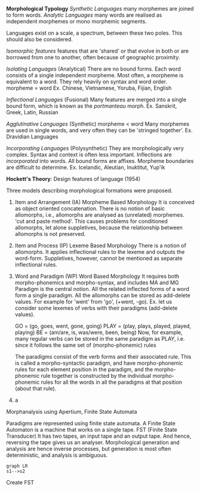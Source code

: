 
**Morphological Typology**
*Synthetic Languages*
many morphemes are joined to form words.
*Analytic Languages*
many words are realised as independent morphemes or mono morphemic segments.

Languages exist on a scale, a spectrum, between these two poles. This should also be considered.

*Isomorphic features*
features that are 'shared' or that evolve in both or are borrowed from one to another, often because of geographic proximity.

*Isolating Languages* (Analytical)
There are no bound forms. Each word consists of a single independent morpheme. Most often, a morpheme is equivalent to a word. They rely heavily on syntax and word order.
morpheme = word
Ex. Chinese, Vietnamese, Yoruba, Fijian, English

*Inflectional Languages* (Fusional)
Many features are merged into a single bound form, which is known as the *portmanteau* morph.
Ex. Sanskrit, Greek, Latin, Russian


*Agglutinative Languages* (Synthetic)
morpheme < word
Many morphemes are used in single words, and very often they can be 'stringed together'.
Ex. Dravidian Languages


*Incorporating Languages* (Polysynthetic)
They are morphologically very complex. Syntax and context is often less important.  Inflections are *incorporated* into words. All bound forms are affixes. Morpheme boundaries are difficult to determine.
Ex. Icelandic, Aleutian, Inuktitut, Yup'ik

**Hockett's Theory**: Design features of language (1954)

Three models describing morphological formations were proposed.
1. Item and Arrangement (IA)
	Morpheme Based Morphology
	It is conceived as object oriented concatenation. There is no notion of basic allomorphs, i.e., allomorphs are analysed as (unrelated) morphemes. 'cut and paste method'.
	This causes problems for conditioned allomorphs, let alone suppletives, because the relationship between allomorphs is not preserved.
	
2. Item and Process (IP)
	Lexeme Based Morphology
	There is a notion of allomorphs. It applies inflectional rules to the lexeme and outputs the word-form.
	Suppletives, however, cannot be mentioned as separate inflectional rules.
	
3. Word and Paradigm (WP)
	Word Based Morphology
	It requires both morpho-phonemics  and morpho-syntax, and includes MA and MG
	Paradigm is the central notion. All the related inflected forms of a word form a single paradigm. All the allomorphs can be stored as add-delete values. For example for 'went' from 'go', (+went, -go).
	Ex. let us consider some lexemes of verbs with their paradigms (add-delete values). 
	
	GO = (go, goes, went, gone, going)
	PLAY = (play, plays, played, played, playing)
	BE = (am/are, is, was/were, been, being)
	Now, for example, many regular verbs can be stored in the same paradigm as PLAY, i.e. since it follows the same set of (morpho-phonemic) rules
	
	The paradigms consist of the verb forms and their associated rule. This is called a morpho-syntactic paradigm, and have morpho-phonemic rules for each element position in the paradigm, and the morpho-phonemic rule together is constructed by the individual morpho-phonemic rules for all the words in all the paradigms at that position (about that rule).
	
4. a


Morphanalysis using Apertium, Finite State Automata

Paradigms are represented using finite state automata. A Finite State Automaton is a machine that works on a single tape.
FST (Finite State Transducer) It has two tapes, an input tape and an output tape. And hence, reversing the tape gives us an analyser. Morphological generation and analysis are hence inverse processes, but generation is most often deterministic, and analysis is ambiguous.

```mermaid
graph LR
s1-->s2
```

Create FST

